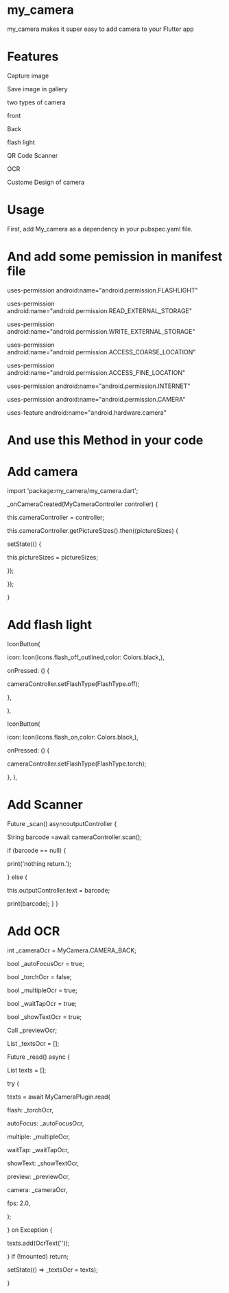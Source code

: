 # my_camera

my_camera makes it super easy to add camera to your Flutter app

# Features 
Capture image

Save image in gallery

two types  of camera 

   front 
   
   Back
   
flash light

QR Code Scanner

OCR

Custome Design of camera

# Usage

First, add My_camera as a dependency in your pubspec.yaml file.

# And  add some pemission in manifest file

uses-permission android:name="android.permission.FLASHLIGHT"

uses-permission android:name="android.permission.READ_EXTERNAL_STORAGE"

uses-permission android:name="android.permission.WRITE_EXTERNAL_STORAGE"

uses-permission android:name="android.permission.ACCESS_COARSE_LOCATION"

uses-permission android:name="android.permission.ACCESS_FINE_LOCATION"

uses-permission android:name="android.permission.INTERNET"

uses-permission android:name="android.permission.CAMERA"

uses-feature android:name="android.hardware.camera"

# And use this Method in your code

# Add camera


import 'package:my_camera/my_camera.dart';

  _onCameraCreated(MyCameraController controller) {
   
  this.cameraController = controller;
  
  this.cameraController.getPictureSizes().then((pictureSizes) {
  
   setState(() {
  
   this.pictureSizes = pictureSizes;
   
   });
   
   });
 
  }

# Add flash light

IconButton(

  icon: Icon(Icons.flash_off_outlined,color: Colors.black,),
  
   onPressed: () {
     
  cameraController.setFlashType(FlashType.off);
  
  },
  
  ),
  
 IconButton(
 
   icon: Icon(Icons.flash_on,color: Colors.black,),
 
  onPressed: () {
  
  cameraController.setFlashType(FlashType.torch);
  
  },   ),

# Add Scanner

  Future _scan() asyncoutputController {
  
  String barcode =await cameraController.scan();
  
  if (barcode == null) {
  
   print('nothing return.');
   
   } else {
    
   this.outputController.text = barcode;
   
   print(barcode);
    }
  }
# Add OCR

int _cameraOcr = MyCamera.CAMERA_BACK;

  bool _autoFocusOcr = true;
  
  bool _torchOcr = false;
  
  bool _multipleOcr = true;
  
  bool _waitTapOcr = true;
  
  bool _showTextOcr = true;
  
  Call _previewOcr;
  
  List<OcrText> _textsOcr = [];

 
 Future<Null> _read() async {
 
  List<OcrText> texts = [];
  
  try {
  
  texts = await MyCameraPlugin.read(
  
  flash: _torchOcr,
  
  autoFocus: _autoFocusOcr,
        
  multiple: _multipleOcr,
        
  waitTap: _waitTapOcr,
        
   showText: _showTextOcr,
        
   preview: _previewOcr,
        
   camera: _cameraOcr,
        
   fps: 2.0,
        
   );
   
   } on Exception {
  
   texts.add(OcrText(''));
   
  }
    if (!mounted) return;
    
  setState(() => _textsOcr = texts);

  }




